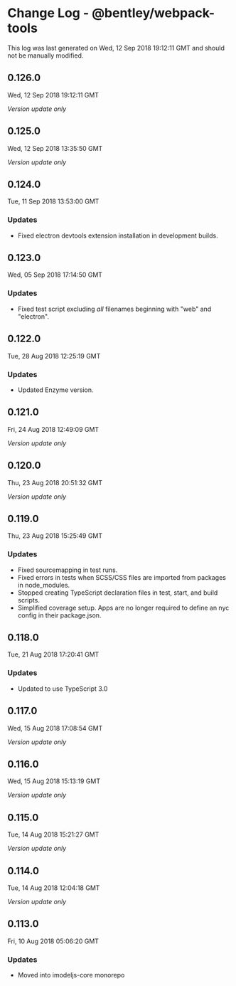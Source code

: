 # Change Log - @bentley/webpack-tools

This log was last generated on Wed, 12 Sep 2018 19:12:11 GMT and should not be manually modified.

## 0.126.0
Wed, 12 Sep 2018 19:12:11 GMT

*Version update only*

## 0.125.0
Wed, 12 Sep 2018 13:35:50 GMT

*Version update only*

## 0.124.0
Tue, 11 Sep 2018 13:53:00 GMT

### Updates

- Fixed electron devtools extension installation in development builds.

## 0.123.0
Wed, 05 Sep 2018 17:14:50 GMT

### Updates

- Fixed test script excluding *all* filenames beginning with "web" and "electron".

## 0.122.0
Tue, 28 Aug 2018 12:25:19 GMT

### Updates

- Updated Enzyme version.

## 0.121.0
Fri, 24 Aug 2018 12:49:09 GMT

*Version update only*

## 0.120.0
Thu, 23 Aug 2018 20:51:32 GMT

*Version update only*

## 0.119.0
Thu, 23 Aug 2018 15:25:49 GMT

### Updates

- Fixed sourcemapping in test runs.
- Fixed errors in tests when SCSS/CSS files are imported from packages in node_modules.
- Stopped creating TypeScript declaration files in test, start, and build scripts.
- Simplified coverage setup. Apps are no longer required to define an nyc config in their package.json.

## 0.118.0
Tue, 21 Aug 2018 17:20:41 GMT

### Updates

- Updated to use TypeScript 3.0

## 0.117.0
Wed, 15 Aug 2018 17:08:54 GMT

*Version update only*

## 0.116.0
Wed, 15 Aug 2018 15:13:19 GMT

*Version update only*

## 0.115.0
Tue, 14 Aug 2018 15:21:27 GMT

*Version update only*

## 0.114.0
Tue, 14 Aug 2018 12:04:18 GMT

*Version update only*

## 0.113.0
Fri, 10 Aug 2018 05:06:20 GMT

### Updates

- Moved into imodeljs-core monorepo

